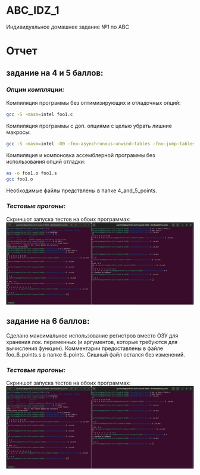 # ABC_IDZ_1
Индивидуальное домашнее задание №1 по АВС

# Отчет
## задание на 4 и 5 баллов:
### _Опции компляции:_
Компиляция программы без оптимизирующих и отладочных опций:
```sh
gcc -S -masm=intel foo1.c
```
Компиляция программы с доп. опциями с целью убрать лишние макросы:
```sh
gcc -S -masm=intel -O0 -fno-asynchronous-unwind-tables -fno-jump-tables -fno-stack-protector -fno-exceptions
```

Компиляция и компоновка ассемблерной программы без использования опций отладки:
```sh
as -o foo1.o foo1.s
gcc foo1.o
```

Необходимые файлы предствлены в папке 4_and_5_points.

### _Тестовые прогоны:_
Скриншот запуска тестов на обоих программах:
![Тесты на оценку 4 и 5](/tests/tests_4_5.png)


## задание на 6 баллов:
Сделано максимальное использование регистров вместо ОЗУ для хранения лок. переменных (и аргументов, которые требуются для вычисления функции). Комментарии предоставлены в файле foo_6_points.s в папке 6_points. Сишный файл остался без изменений.

### _Тестовые прогоны:_
Скриншот запуска тестов на обоих программах:
![Тесты на оценку 4 и 5](/tests/tests_4_5.png)
